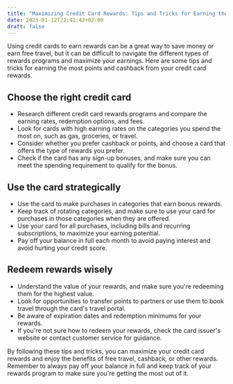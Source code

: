 ```yaml
---
title: "Maximizing Credit Card Rewards: Tips and Tricks for Earning the Most Points and Cashback"
date: 2023-01-12T22:41:42+02:00
draft: false
---
```


Using credit cards to earn rewards can be a great way to save money or earn free travel, but it can be difficult to navigate the different types of rewards programs and maximize your earnings. Here are some tips and tricks for earning the most points and cashback from your credit card rewards.

## Choose the right credit card

- Research different credit card rewards programs and compare the earning rates, redemption options, and fees.
- Look for cards with high earning rates on the categories you spend the most on, such as gas, groceries, or travel.
- Consider whether you prefer cashback or points, and choose a card that offers the type of rewards you prefer.
- Check if the card has any sign-up bonuses, and make sure you can meet the spending requirement to qualify for the bonus.

## Use the card strategically

- Use the card to make purchases in categories that earn bonus rewards.
- Keep track of rotating categories, and make sure to use your card for purchases in those categories when they are offered.
- Use your card for all purchases, including bills and recurring subscriptions, to maximize your earning potential.
- Pay off your balance in full each month to avoid paying interest and avoid hurting your credit score.

## Redeem rewards wisely

- Understand the value of your rewards, and make sure you're redeeming them for the highest value.
- Look for opportunities to transfer points to partners or use them to book travel through the card's travel portal.
- Be aware of expiration dates and redemption minimums for your rewards.
- If you're not sure how to redeem your rewards, check the card issuer's website or contact customer service for guidance.

By following these tips and tricks, you can maximize your credit card rewards and enjoy the benefits of free travel, cashback, or other rewards. Remember to always pay off your balance in full and keep track of your rewards program to make sure you're getting the most out of it.
